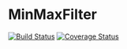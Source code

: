 # MinMaxFilter

[![Build Status](https://travis-ci.org/codles/MinMaxFilter.jl.svg?branch=master)](https://travis-ci.org/codles/MinMaxFilter.jl)
[![Coverage Status](https://img.shields.io/coveralls/codles/MinMaxFilter.jl.svg)](https://coveralls.io/r/codles/MinMaxFilter.jl)
